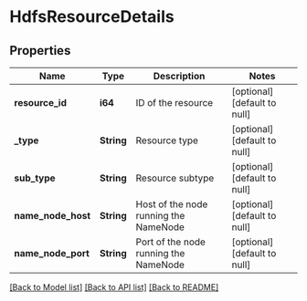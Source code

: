 # HdfsResourceDetails

## Properties
Name | Type | Description | Notes
------------ | ------------- | ------------- | -------------
**resource_id** | **i64** | ID of the resource | [optional] [default to null]
**_type** | **String** | Resource type | [optional] [default to null]
**sub_type** | **String** | Resource subtype | [optional] [default to null]
**name_node_host** | **String** | Host of the node running the NameNode | [optional] [default to null]
**name_node_port** | **String** | Port of the node running the NameNode | [optional] [default to null]

[[Back to Model list]](../README.md#documentation-for-models) [[Back to API list]](../README.md#documentation-for-api-endpoints) [[Back to README]](../README.md)


